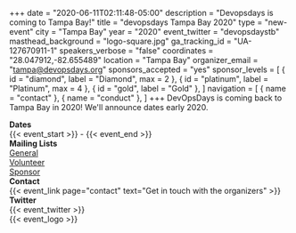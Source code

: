 +++
date = "2020-06-11T02:11:48-05:00"
description = "Devopsdays is coming to Tampa Bay!"
title = "devopsdays Tampa Bay 2020"
type = "new-event"
city = "Tampa Bay"
year = "2020"
event_twitter = "devopsdaystb"
masthead_background = "logo-square.jpg"
ga_tracking_id = "UA-127670911-1"
speakers_verbose = "false"
coordinates = "28.047912,-82.655489"
location = "Tampa Bay"
organizer_email = "tampa@devopsdays.org"
sponsors_accepted = "yes"
sponsor_levels = [
    { id = "diamond", label = "Diamond", max = 2 },
    { id = "platinum", label = "Platinum", max = 4 },
    { id = "gold", label = "Gold" },
]
navigation = [
    { name = "contact" },
    { name = "conduct" },
]
+++
DevOpsDays is coming back to Tampa Bay in 2020! We'll announce dates early 2020.

<div class = "row">
  <div class = "col-md-2">
    <strong>Dates</strong>
  </div>
  <div class = "col-md-8">
    {{< event_start >}} - {{< event_end >}}
  </div>
</div>
<!-- <div class = "row">
  <div class = "col-md-2">
    <strong>Location</strong>
  </div>
  <div class = "col-md-8">
    {{< event_location >}}
  </div>
</div> -->
<!-- <div class = "row">
  <div class = "col-md-2">
    <strong>Register</strong>
  </div>
  <div class = "col-md-8">
    {{< event_link page="registration" text="Register to attend the conference!" >}}
  </div>
</div> -->
<!-- <div class = "row">
  <div class = "col-md-2">
    <strong>Propose</strong>
  </div>
  <div class = "col-md-8">
    {{< event_link page="propose" text="Propose a talk!" >}}
  </div>
</div> -->
<!-- <div class = "row">
  <div class = "col-md-2">
    <strong>Program</strong>
  </div>
  <div class = "col-md-8">
    View the {{< event_link page="program" text="program." >}}
  </div>
</div> -->
<!-- <div class = "row">
  <div class = "col-md-2">
    <strong>Speakers</strong>
  </div>
  <div class = "col-md-8">
    Check out the {{< event_link page="speakers" text="speakers!" >}}
  </div>
</div> -->
<!-- <div class = "row">
  <div class = "col-md-2">
    <strong>Sponsors</strong>
  </div>
  <div class = "col-md-8">
    {{< event_link page="sponsor" text="Sponsor the conference!" >}}
  </div>
</div> -->
 <div class = "row">
  <div class = "col-md-2">
    <strong>Mailing Lists</strong>
  </div>
  <div class = "col-md-8">
    <a href="https://eepurl.com/dNJbhA">General</a>
  </div>
</div> 
<div class = "row">
  <div class = "col-md-2">
    <strong></strong>
  </div>
  <div class = "col-md-8">
    <a href="https://eepurl.com/dNIFQQ">Volunteer</a>
  </div>
</div> 
<div class = "row">
  <div class = "col-md-2">
    <strong></strong>
  </div>
  <div class = "col-md-8">
    <a href="https://eepurl.com/dNKngY">Sponsor</a>
  </div>
</div> 
<div class = "row">
  <div class = "col-md-2">
    <strong>Contact</strong>
  </div>
  <div class = "col-md-8">
    {{< event_link page="contact" text="Get in touch with the organizers" >}}
  </div>
</div>
<div class = "row">
  <div class = "col-md-2">
    <strong>Twitter</strong>
  </div>
  <div class = "col-md-8">
    {{< event_twitter >}}
  </div>
</div>

<div style="text-align:left;">
  {{< event_logo >}}
</div>
